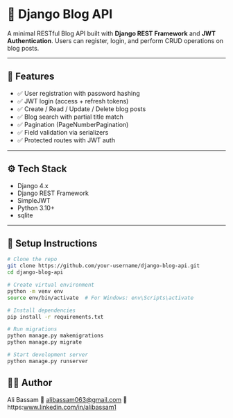 # 📝 Django Blog API

A minimal RESTful Blog API built with **Django REST Framework** and **JWT Authentication**. Users can register, login, and perform CRUD operations on blog posts.

---

## 🚀 Features

- ✅ User registration with password hashing  
- ✅ JWT login (access + refresh tokens)  
- ✅ Create / Read / Update / Delete blog posts  
- ✅ Blog search with partial title match  
- ✅ Pagination (PageNumberPagination)  
- ✅ Field validation via serializers  
- ✅ Protected routes with JWT auth  

---

## ⚙️ Tech Stack

- Django 4.x  
- Django REST Framework  
- SimpleJWT  
- Python 3.10+ 
- sqlite

---

## 🔧 Setup Instructions

```bash
# Clone the repo
git clone https://github.com/your-username/django-blog-api.git
cd django-blog-api

# Create virtual environment
python -m venv env
source env/bin/activate  # For Windows: env\Scripts\activate

# Install dependencies
pip install -r requirements.txt

# Run migrations
python manage.py makemigrations
python manage.py migrate

# Start development server
python manage.py runserver
```

## 🙋‍♂️ Author
Ali Bassam
📧 alibassam063@gmail.com
🔗 https:www.linkedin.com/in/alibassam1